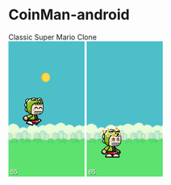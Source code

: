 # CoinMan-android
Classic Super Mario Clone<br>
<img src="screenshots/Screenshot_1.png" width="30%"> 
<img src="screenshots/Screenshot_2.png" width="30%">
